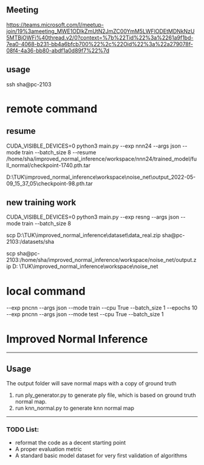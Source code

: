 ## Meeting

https://teams.microsoft.com/l/meetup-join/19%3ameeting_MWE1ODlkZmUtN2JmZC00YmM5LWFlODEtMDNkNzU5MTBjOWFi%40thread.v2/0?context=%7b%22Tid%22%3a%2261a9f1bd-7ea0-4068-b231-bb4a6bfcb700%22%2c%22Oid%22%3a%22a279078f-08f4-4a36-bb80-abdf1a0d89f7%22%7d

## usage

ssh sha@pc-2103

# remote command

## resume

CUDA_VISIBLE_DEVICES=0 python3 main.py --exp nnn24 --args json --mode train --batch_size 8 --resume
/home/sha/improved_normal_inference/workspace/nnn24/trained_model/full_normal/checkpoint-1740.pth.tar

D:\TUK\improved_normal_inference\workspace\noise_net\output_2022-05-09_15_37_05\checkpoint-98.pth.tar
## new training work

CUDA_VISIBLE_DEVICES=0 python3 main.py --exp resng --args json --mode train --batch_size 8

scp D:\TUK\improved_normal_inference\dataset\data_real.zip sha@pc-2103:/datasets/sha

scp sha@pc-2103:/home/sha/improved_normal_inference/workspace/noise_net/output.zip D:
\TUK\improved_normal_inference\workspace\noise_net

# local command

--exp pncnn --args json --mode train --cpu True --batch_size 1 --epochs 10 --exp pncnn --args json --mode test --cpu
True --batch_size 1

# Improved Normal Inference

---
## Usage
The output folder will save normal maps with a copy of ground truth

1. run ply_generator.py to generate ply file, which is based on ground truth normal map.
2. run knn_normal.py to generate knn normal map

---
### TODO List:
- reformat the code as a decent starting point
- A proper evaluation metric
- A standard basic model dataset for very first validation of algorithms



